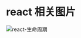 # react 相关图片

![react-生命周期](https://raw.githubusercontent.com/jackchoumine/jack-picture/master/react/react-生命周期.png 'react-生命周期')
